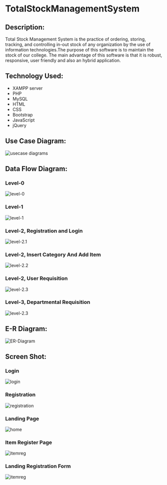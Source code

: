 # TotalStockManagementSystem
## Description:
Total Stock Management System is the practice of ordering, storing, tracking, and controlling in-out stock of any organization by the use of information technologies.The purpose of this software is to maintain the stock of our college. The main advantage of this software is that it is robust, responsive, user friendly and also an hybrid application.
## Technology Used:
- XAMPP server
- PHP
- MySQL
- HTML
- CSS
- Bootstrap
- JavaScript
- jQuery
## Use Case Diagram:
![usecase diagrams](Diagrams/DIAGRAM.png)
## Data Flow Diagram:
### Level-0
![level-0](Diagrams/level0.png)
### Level-1
![level-1](Diagrams/Level_1.jpg)
### Level-2, Registration and Login
![level-2.1](Diagrams/level_2_reg_login.jpg)
### Level-2, Insert Category And Add Item
![level-2.2](Diagrams/level_2_insert_catagory_and_add_item.jpg)
### Level-2, User Requisition
![level-2.3](Diagrams/Level2_userrequisition.jpg)
### Level-3, Departmental Requisition
![level-2.3](Diagrams/level_3_Dept_req.png)
## E-R Diagram:
![ER-Diagram](Diagrams/ER_09_05.png)
## Screen Shot:
### Login
![login](screenShot/login.png)
### Registration
![registration](screenShot/reg.jpg)
### Landing Page
![home](screenShot/home.jpg)
### Item Register Page
![itemreg](screenShot/itemregister.png)
### Landing Registration Form
![itemreg](screenShot/itemregister.png)
